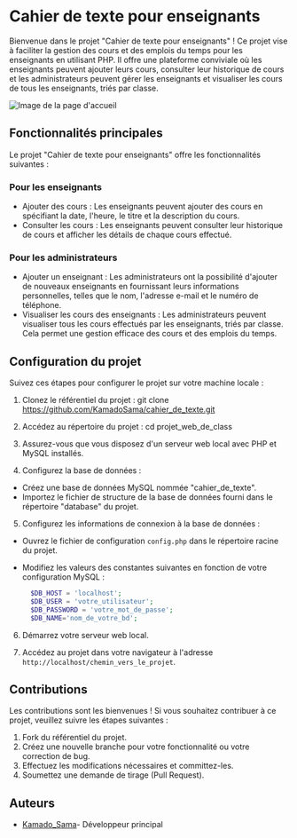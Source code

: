 # Cahier de texte pour enseignants

Bienvenue dans le projet "Cahier de texte pour enseignants" ! Ce projet vise à faciliter la gestion des cours et des emplois du temps pour les enseignants en utilisant PHP. Il offre une plateforme conviviale où les enseignants peuvent ajouter leurs cours, consulter leur historique de cours et les administrateurs peuvent gérer les enseignants et visualiser les cours de tous les enseignants, triés par classe.

![Image de la page d'accueil](./assets/page_accueil.png)

## Fonctionnalités principales

Le projet "Cahier de texte pour enseignants" offre les fonctionnalités suivantes :

### Pour les enseignants
- Ajouter des cours : Les enseignants peuvent ajouter des cours en spécifiant la date, l'heure, le titre et la description du cours.
- Consulter les cours : Les enseignants peuvent consulter leur historique de cours et afficher les détails de chaque cours effectué.

### Pour les administrateurs
- Ajouter un enseignant : Les administrateurs ont la possibilité d'ajouter de nouveaux enseignants en fournissant leurs informations personnelles, telles que le nom, l'adresse e-mail et le numéro de téléphone.
- Visualiser les cours des enseignants : Les administrateurs peuvent visualiser tous les cours effectués par les enseignants, triés par classe. Cela permet une gestion efficace des cours et des emplois du temps.

## Configuration du projet

Suivez ces étapes pour configurer le projet sur votre machine locale :

1. Clonez le référentiel du projet :
    git clone <https://github.com/KamadoSama/cahier_de_texte.git>

2. Accédez au répertoire du projet :
    cd projet_web_de_class

3. Assurez-vous que vous disposez d'un serveur web local avec PHP et MySQL installés.

4. Configurez la base de données :

- Créez une base de données MySQL nommée "cahier_de_texte".
- Importez le fichier de structure de la base de données fourni dans le répertoire "database" du projet.

5. Configurez les informations de connexion à la base de données :

- Ouvrez le fichier de configuration `config.php` dans le répertoire racine du projet.
- Modifiez les valeurs des constantes suivantes en fonction de votre configuration MySQL :

  ```php
    $DB_HOST = 'localhost';
    $DB_USER = 'votre_utilisateur';
    $DB_PASSWORD = 'votre_mot_de_passe';
    $DB_NAME='nom_de_votre_bd';
  ```

6. Démarrez votre serveur web local.

7. Accédez au projet dans votre navigateur à l'adresse `http://localhost/chemin_vers_le_projet`.

## Contributions

Les contributions sont les bienvenues ! Si vous souhaitez contribuer à ce projet, veuillez suivre les étapes suivantes :

1. Fork du référentiel du projet.
2. Créez une nouvelle branche pour votre fonctionnalité ou votre correction de bug.
3. Effectuez les modifications nécessaires et committez-les.
4. Soumettez une demande de tirage (Pull Request).

## Auteurs

- [Kamado_Sama](https://github.com/KamadoSama)- Développeur principal
